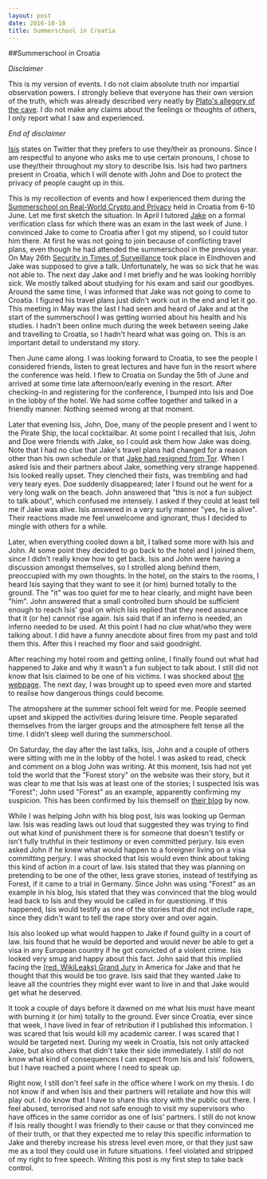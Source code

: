 ```yaml
---
layout: post
date: 2016-10-18
title: Summerschool in Croatia
---
```



##Summerschool in Croatia

*Disclaimer*

This is my version of events. I do not claim absolute truth nor impartial observation powers. I strongly believe that everyone has their own version of the truth, which was already described very neatly by [Plato's allegory of the cave][1]. I do not make any claims about the feelings or thoughts of others, I only report what I saw and experienced. 

*End of disclaimer*

[Isis][2] states on Twitter that they prefers to use they/their as pronouns. Since I am respectful to anyone who asks me to use certain pronouns, I chose to use they/their throughout my story to describe Isis. Isis had two partners present in Croatia, which I will denote with John and Doe to protect the privacy of people caught up in this. 

This is my recollection of events and how I experienced them during the [Summerschool on Real-World Crypto and Privacy][4] held in Croatia from 6-10 June. Let me first sketch the situation. In April I tutored [Jake][3] on a formal verification class for which there was an exam in the last week of June. I convinced Jake to come to Croatia after I got my stipend, so I could tutor him there. At first he was not going to join because of conflicting travel plans, even though he had attended the summerschool in the previous year. On May 26th [Security in Times of Surveillance][5] took place in Eindhoven and Jake was supposed to give a talk. Unfortunately, he was so sick that he was not able to. The next day Jake and I met briefly and he was looking horribly sick. We mostly talked about studying for his exam and said our goodbyes. Around the same time, I was informed that Jake was not going to come to Croatia. I figured his travel plans just didn't work out in the end and let it go. This meeting in May was the last I had seen and heard of Jake and at the start of the summerschool I was getting worried about his health and his studies. I hadn't been online much during the week between seeing Jake and travelling to Croatia, so I hadn't heard what was going on. This is an important detail to understand my story. 

Then June came along. I was looking forward to Croatia, to see the people I considered friends, listen to great lectures and have fun in the resort where the conference was held. I flew to Croatia on Sunday the 5th of June and arrived at some time late afternoon/early evening in the resort. After checking-in and registering for the conference, I bumped into Isis and Doe in the lobby of the hotel. We had some coffee together and talked in a friendly manner. Nothing seemed wrong at that moment. 

Later that evening Isis, John, Doe, many of the people present and I went to the Pirate Ship, the local cocktailbar. At some point I recalled that Isis, John and Doe were friends with Jake, so I could ask them how Jake was doing. Note that I had no clue that Jake's travel plans had changed for a reason other than his own schedule or that [Jake had resigned from Tor][8]. When I asked Isis and their partners about Jake, something very strange happened. Isis looked really upset. They clenched their fists, was trembling and had very teary eyes. Doe suddenly disappeared; later I found out he went for a very long walk on the beach. John answered that "this is not a fun subject to talk about", which confused me intensely. I asked if they could at least tell me if Jake was alive. Isis answered in a very surly manner "yes, he is alive". Their reactions made me feel unwelcome and ignorant, thus I decided to mingle with others for a while. 

Later, when everything cooled down a bit, I talked some more with Isis and John. At some point they decided to go back to the hotel and I joined them, since I didn't really know how to get back. Isis and John were having a discussion amongst themselves, so I strolled along behind them, preoccupied with my own thoughts. In the hotel, on the stairs to the rooms, I heard Isis saying that they want to see it (or him) burned totally to the ground. The "it" was too quiet for me to hear clearly, and might have been "him". John answered that a small controlled burn should be sufficient enough to reach Isis' goal on which Isis replied that they need assurance that it (or he) cannot rise again. Isis said that if an inferno is needed, an inferno needed to be used. At this point I had no clue what/who they were talking about. I did have a funny anecdote about fires from my past and told them this. After this I reached my floor and said goodnight. 

After reaching my hotel room and getting online, I finally found out what had happened to Jake and why it wasn't a fun subject to talk about. I still did not know that Isis claimed to be one of his victims. I was shocked about [the webpage][7]. The next day, I was brought up to speed even more and started to realise how dangerous things could become. 

The atmopshere at the summer school felt weird for me. People seemed upset and skipped the activities during leisure time. People separated themselves from the larger groups and the atmosphere felt tense all the time. I didn't sleep well during the summerschool. 

On Saturday, the day after the last talks, Isis, John and a couple of others were sitting with me in the lobby of the hotel. I was asked to read, check and comment on a blog John was writing. At this moment, Isis had not yet told the world that the "Forest story" on the website was their story, but it was clear to me that Isis was at least one of the stories; I suspected Isis was "Forest"; John used "Forest" as an example, apparently confirming my suspicion. This has been confirmed by Isis themself on [their blog][6] by now. 

While I was helping John with his blog post, Isis was looking up German law. Isis was reading laws out loud that suggested they was trying to find out what kind of punishment there is for someone that doesn't testify or isn't fully truthful in their testimony or even committed perjury. Isis even asked John if he knew what would happen to a foreigner living on a visa committing perjury. I was shocked that Isis would even think about taking this kind of action in a court of law. Isis stated that they was planning on pretending to be one of the other, less grave stories, instead of testifying as Forest, if it came to a trial in Germany. Since John was using "Forest" as an example in his blog, Isis stated that they was convinced that the blog would lead back to Isis and they would be called in for questioning. If this happened, Isis would testify as one of the stories that did not include rape, since they didn't want to tell the rape story over and over again.

Isis also looked up what would happen to Jake if found guilty in a court of law. Isis found that he would be deported and would never be able to get a visa in any European country if he got convicted of a violent crime. Isis looked very smug and happy about this fact. John said that this implied facing the [(red. WikiLeaks) Grand Jury][9] in America for Jake and that he thought that this would be too grave. Isis said that they wanted Jake to leave all the countries they might ever want to live in and that Jake would get what he deserved. 

It took a couple of days before it dawned on me what Isis must have meant with burning it (or him) totally to the ground. Ever since Croatia, ever since that week, I have lived in fear of retribution if I published this information. I was scared that Isis would kill my academic career. I was scared that I would be targeted next. During my week in Croatia, Isis not only attacked Jake, but also others that didn't take their side immediately. I still do not know what kind of consequences I can expect from Isis and Isis' followers, but I have reached a point where I need to speak up. 

Right now, I still don't feel safe in the office where I work on my thesis. I do not know if and when Isis and their partners will retaliate and how this will play out. I do know that I have to share this story with the public out there. I feel abused, terrorised and not safe enough to visit my supervisors who have offices in the same corridor as one of Isis' partners. I still do not know if Isis really thought I was friendly to their cause or that they convinced me of their truth, or that they expected me to relay this specific information to Jake and thereby increase his stress level even more, or that they just saw me as a tool they could use in future situations. I feel violated and stripped of my right to free speech. Writing this post is my first step to take back control.

[1]: https://en.wikipedia.org/wiki/Allegory_of_the_Cave "Plato's allegory of the cave"
[2]: https://twitter.com/isislovecruft "Isis Agora Lovecruft, Twitter"
[3]: https://twitter.com/ioerror "Jacob Applebaum, Twitter"
[4]: http://summerschool-croatia.cs.ru.nl/2016/ "Summerschool on Real-World Crypto and Privacy"
[5]: https://www.win.tue.nl/eipsi/surveillance-2016.html "Security in Times of Surveillance"
[6]: https://blog.patternsinthevoid.net/the-forest-for-the-trees.html "The Forest for the Trees"
[7]: https://archive.fo/lPiEG "jacobappelbaum.net on the 5th of June"
[8]: https://blog.torproject.org/blog/jacob-appelbaum-leaves-tor-project "Jacob Appelbaum leaves Tor project"
[9]: https://en.wikipedia.org/wiki/Jacob_Appelbaum#Surveillance.2C_airport_detention.2C_and_Wikileaks_investigation "WikiLeaks Grand Jury"
